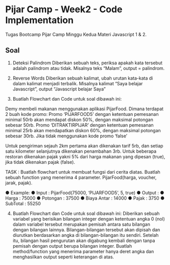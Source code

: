# Pijar Camp - Week2 - Code Implementation

Tugas Bootcamp Pijar Camp Minggu Kedua Materi Javascript 1 & 2.

## Soal

1. Deteksi Palindrom
   Diberikan sebuah teks, periksa apakah kata tersebut adalah palindrom atau tidak. Misalnya teks “Malam”, output = palindrom.
   
2. Reverse Words
   Diberikan sebuah kalimat, ubah urutan kata-kata di dalam kalimat menjadi terbalik. Misalnya kalimat “Saya belajar Javascript”, output “Javascript belajar Saya”
   
3. Buatlah Flowchart dan Code untuk soal dibawah ini:

Demy membeli makanan menggunakan aplikasi PijarFood. Dimana terdapat 2 buah kode promo: 
Promo ‘PIJARFOOD5’ dengan ketentuan pemesanan minimal 50rb akan mendapat diskon 50%, dengan maksimal potongan sebesar 50rb.
Promo ‘DITRAKTIRPIJAR’ dengan ketentuan pemesanan minimal 25rb akan mendapatkan diskon 60%, dengan maksimal potongan sebesar 30rb.
Jika tidak menggunakan kode promo ‘false’

Untuk pengiriman sejauh 2km pertama akan dikenakan tarif 5rb, dan setiap satu kilometer selanjutnya dikenakan penambahan 3rb. Untuk beberapa restoran dikenakan pajak yakni 5% dari harga makanan yang dipesan (true), jika tidak dikenakan pajak (false).

TASK :
Buatlah flowchart untuk membuat fungsi dari cerita diatas.
Buatlah sebuah function yang menerima 4 parameter. 
PijarFood(harga, voucher, jarak, pajak).

● Example:
● Input	: PijarFood(75000, ‘PIJARFOOD5’, 5, true)
● Output : 
● Harga		: 75000
● Potongan	: 37500
● Biaya Antar	: 14000
● Pajak		:   3750
●	SubTotal	: 55250

4. Buatlah Flowchart dan Code untuk soal dibawah ini:
   Diberikan sebuah variabel yang berisikan bilangan integer dengan ketentuan angka 0 (nol) dalam variabel tersebut merupakan pemisah antara satu bilangan dengan bilangan lainnya. 
   Bilangan-bilangan tersebut akan dipisah dan diurutkan berdasarkan angka di bilangan-bilangan itu sendiri. Setelah itu, bilangan hasil pengurutan akan digabung kembali dengan tanpa pemisah dengan output berupa bilangan integer. 
   Buatlah method/function yang menerima parameter hanya deret angka dan menghasilkan output seperti keterangan di atas.

